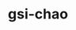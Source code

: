---
title: gsi-chao
github: https://github.com/gsi-chao
mode: light
transition: 3s
archetype:
- Minimalistic
---